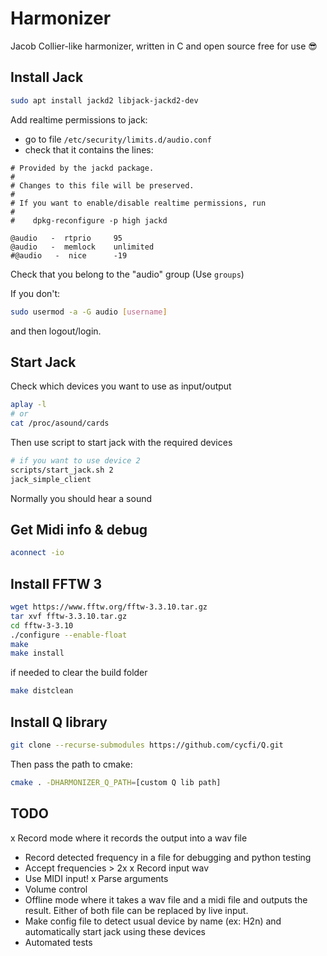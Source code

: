 # Harmonizer

Jacob Collier-like harmonizer, written in C and open source free for use :sunglasses:

## Install Jack

```bash
sudo apt install jackd2 libjack-jackd2-dev
```

Add realtime permissions to jack:
- go to file `/etc/security/limits.d/audio.conf`
- check that it contains the lines:
```
# Provided by the jackd package.
#
# Changes to this file will be preserved.
#
# If you want to enable/disable realtime permissions, run
#
#    dpkg-reconfigure -p high jackd

@audio   -  rtprio     95
@audio   -  memlock    unlimited
#@audio   -  nice      -19
```

Check that you belong to the "audio" group (Use `groups`)

If you don't:
```bash
sudo usermod -a -G audio [username]
```
and then logout/login.

## Start Jack

Check which devices you want to use as input/output
```bash
aplay -l
# or
cat /proc/asound/cards
```

Then use script to start jack with the required devices
```bash
# if you want to use device 2
scripts/start_jack.sh 2
jack_simple_client
```

Normally you should hear a sound

## Get Midi info & debug

```bash
aconnect -io
```

## Install FFTW 3

```bash
wget https://www.fftw.org/fftw-3.3.10.tar.gz
tar xvf fftw-3.3.10.tar.gz
cd fftw-3-3.10
./configure --enable-float
make
make install
```

if needed to clear the build folder

```bash
make distclean
```

## Install Q library

```bash
git clone --recurse-submodules https://github.com/cycfi/Q.git
```
Then pass the path to cmake:
```bash
cmake . -DHARMONIZER_Q_PATH=[custom Q lib path]
```

## TODO

x Record mode where it records the output into a wav file
- Record detected frequency in a file for debugging and python testing
- Accept frequencies > 2x
x Record input wav
- Use MIDI input!
x Parse arguments
- Volume control
- Offline mode where it takes a wav file and a midi file and outputs the result. Either of both file can be replaced by live input.
- Make config file to detect usual device by name (ex: H2n) and automatically start jack using these devices
- Automated tests
